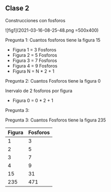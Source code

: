 ## Clase 2

Construcciones con fosforos

![fig1](2021-03-16-08-25-48.png =500x400)

Pregunta 1: Cuantos fosforos tiene la figura 15
* Figura 1 = 3 Fosforos
* Figura 2 = 5 Fosforos
* Figura 3 = 7 Fosforos
* Figura 4 = 9 Fosforos
* Figura N = N * 2 + 1

Pregunta 2: Cuantos Fosforos tiene la figura 0

Inervalo de 2 fosforos por figura

* Figura 0 = 0 * 2 + 1

Pregunta 3: 

Pregunta 3: Cuantos Fosforos tiene la figura 235

| Figura | Fosforos |
| ------ | -------- |
| 1      | 3        |
| 2      | 5        |
| 3      | 7        |
| 4      | 9        |
| 15     | 31       |
| 235    | 471      |
